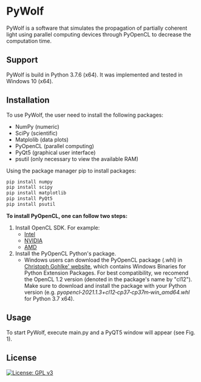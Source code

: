 #    PyWolf

PyWolf is a software that simulates the propagation of partially coherent light using parallel computing devices through PyOpenCL to decrease the computation time. 

## Support

PyWolf is build in Python 3.7.6 (x64). It was implemented and tested in Windows 10 (x64).

## Installation

To use PyWolf, the user need to install the following packages:

- NumPy (numeric)
- SciPy (scientific)
- Matplolib (data plots)
- PyOpenCL (parallel computing)
- PyQt5 (graphical user interface)
- psutil (only necessary to view the available RAM)

Using the package manager pip to install packages:

```bash
pip install numpy
pip install scipy
pip install matplotlib
pip install PyQt5
pip install psutil
```

**To install PyOpenCL, one can follow two steps:**

1. Install OpenCL SDK. For example:
   - [Intel](https://software.intel.com/content/www/us/en/develop/tools/opencl-sdk.html)
   - [NVIDIA](https://developer.nvidia.com/cuda-toolkit-32-downloads)
   - [AMD](https://github.com/GPUOpen-LibrariesAndSDKs/OCL-SDK/releases)
2. Install the PyOpenCL Python's package.
   - Windows users can download the PyOpenCL package (.whl) in [Christoph Gohlke' website](https://www.lfd.uci.edu/~gohlke/pythonlibs/), which contains Windows Binaries for Python Extension Packages. For best compatibility, we recomend the OpenCL 1.2 version (denoted in the package's name by "cl12"). Make sure to download and install the package with your Python version (e.g. *pyopencl‑2021.1.3+cl12‑cp37‑cp37m‑win_amd64.whl* for Python 3.7 x64). 

## Usage

To start PyWolf, execute main.py and a PyQT5 window will appear (see Fig. 1).

## License

[![License: GPL v3](https://img.shields.io/badge/License-GPLv3-blue.svg)](https://www.gnu.org/licenses/gpl-3.0)



